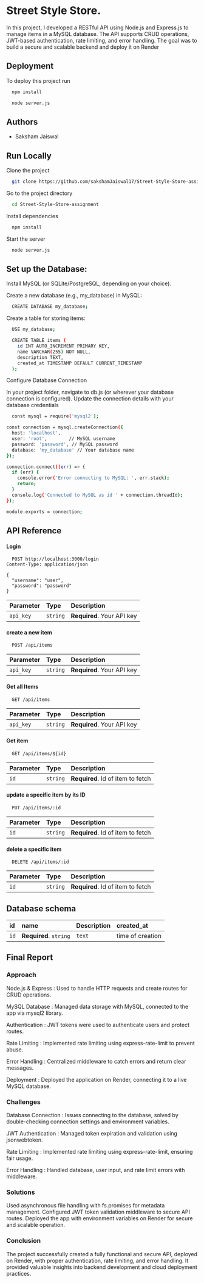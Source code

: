 
# Street Style Store.

In this project, I developed a RESTful API using Node.js and Express.js to manage items in a MySQL database. The API supports CRUD operations, JWT-based authentication, rate limiting, and error handling. The goal was to build a secure and scalable backend and deploy it on Render


## Deployment

To deploy this project run

```bash
  npm install
```

```bash
  node server.js
```



## Authors

- Saksham Jaiswal


## Run Locally

Clone the project

```bash
  git clone https://github.com/sakshamJaiswal17/Street-Style-Store-assignment.git
```
Go to the project directory

```bash
  cd Street-Style-Store-assignment
```

Install dependencies

```bash
  npm install
```

Start the server

```bash
  node server.js
```


## Set up the Database:

Install MySQL (or SQLite/PostgreSQL, depending on your choice).

Create a new database (e.g., my_database) in MySQL:

```bash
  CREATE DATABASE my_database;

```
Create a table for storing items: 

```bash
  USE my_database;

  CREATE TABLE items (
    id INT AUTO_INCREMENT PRIMARY KEY,
    name VARCHAR(255) NOT NULL,
    description TEXT,
    created_at TIMESTAMP DEFAULT CURRENT_TIMESTAMP
  );

```

Configure Database Connection

In your project folder, navigate to db.js (or wherever your database connection is configured). Update the connection details with your database credentials


```bash
  const mysql = require('mysql2');

const connection = mysql.createConnection({
  host: 'localhost',
  user: 'root',        // MySQL username
  password: 'password', // MySQL password
  database: 'my_database' // Your database name
});

connection.connect((err) => {
  if (err) {
    console.error('Error connecting to MySQL: ', err.stack);
    return;
  }
  console.log('Connected to MySQL as id ' + connection.threadId);
});

module.exports = connection;

```
## API Reference

#### Login

```http
  POST http://localhost:3000/login
Content-Type: application/json

{
  "username": "user",
  "password": "password"
}

```

| Parameter | Type     | Description                |
| :-------- | :------- | :------------------------- |
| `api_key` | `string` | **Required**. Your API key |

#### create a new item

```http
  POST /api/items
```

| Parameter | Type     | Description                |
| :-------- | :------- | :------------------------- |
| `api_key` | `string` | **Required**. Your API key |

#### Get all Items

```http
  GET /api/items
```

| Parameter | Type     | Description                |
| :-------- | :------- | :------------------------- |
| `api_key` | `string` | **Required**. Your API key |

#### Get item

```http
  GET /api/items/${id}
```

| Parameter | Type     | Description                       |
| :-------- | :------- | :-------------------------------- |
| `id`      | `string` | **Required**. Id of  item to fetch |

#### update a specific item by its ID

```http
  PUT /api/items/:id
```


| Parameter | Type     | Description                       |
| :-------- | :------- | :-------------------------------- |
| `id`      | `string` | **Required**. Id of  item to fetch |


#### delete a specific item

```http
  DELETE /api/items/:id
```

| Parameter | Type     | Description                       |
| :-------- | :------- | :-------------------------------- |
| `id`      | `string` | **Required**. Id of  item to fetch |



## Database schema

| id | name     | Description                 | created_at| 
| :--| :------- | :------------------- | :---------|
| `id`|**Required**. `string`|  `text` |time of creation  |


## Final Report

### Approach

Node.js & Express : Used to handle HTTP requests and create routes for CRUD operations.

MySQL Database : Managed data storage with MySQL, connected to the app via mysql2 library.

Authentication : JWT tokens were used to authenticate users and protect routes.

Rate Limiting : Implemented rate limiting using express-rate-limit to prevent abuse.

Error Handling : Centralized middleware to catch errors and return clear messages.

Deployment : Deployed the application on Render, connecting it to a live MySQL database.

### Challenges

Database Connection : Issues connecting to the database, solved by double-checking connection settings and environment variables.

JWT Authentication : Managed token expiration and validation using jsonwebtoken.

Rate Limiting : Implemented rate limiting using express-rate-limit, ensuring fair usage.

Error Handling : Handled database, user input, and rate limit errors with middleware.

### Solutions

Used asynchronous file handling with fs.promises for metadata management.
Configured JWT token validation middleware to secure API routes.
Deployed the app with environment variables on Render for secure and scalable operation.

### Conclusion 
 
The project successfully created a fully functional and secure API, deployed on Render, with proper authentication, rate limiting, and error handling. It provided valuable insights into backend development and cloud deployment practices.
